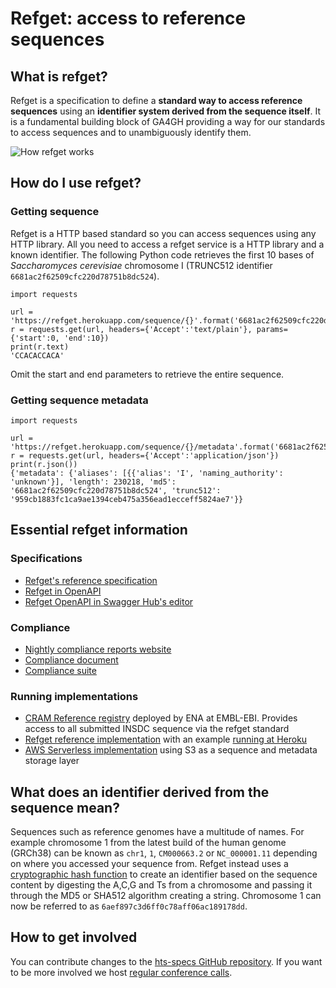 # Refget: access to reference sequences

## What is refget?

Refget is a specification to define a **standard way to access reference sequences** using an **identifier system derived from the sequence itself**. It is a fundamental building block of GA4GH providing a way for our standards to access sequences and to unambiguously identify them.

![How refget works](https://gist.githubusercontent.com/andrewyatz/2a7f604ad991f3249e39cc6a75e779ff/raw/8bda2b2679ce8973f7d9a84b45d3c771e349cc48/refget.png)

## How do I use refget?

### Getting sequence

Refget is a HTTP based standard so you can access sequences using any HTTP library. All you need to access a refget service is a HTTP library and a known identifier. The following Python code retrieves the first 10 bases of _Saccharomyces cerevisiae_ chromosome I (TRUNC512 identifier `6681ac2f62509cfc220d78751b8dc524`).

```python3
import requests

url = 'https://refget.herokuapp.com/sequence/{}'.format('6681ac2f62509cfc220d78751b8dc524')
r = requests.get(url, headers={'Accept':'text/plain'}, params={'start':0, 'end':10})
print(r.text)
'CCACACCACA'
```

Omit the start and end parameters to retrieve the entire sequence.

### Getting sequence metadata

```python3
import requests

url = 'https://refget.herokuapp.com/sequence/{}/metadata'.format('6681ac2f62509cfc220d78751b8dc524')
r = requests.get(url, headers={'Accept':'application/json'})
print(r.json())
{'metadata': {'aliases': [{{'alias': 'I', 'naming_authority': 'unknown'}], 'length': 230218, 'md5': '6681ac2f62509cfc220d78751b8dc524', 'trunc512': '959cb1883fc1ca9ae1394ceb475a356ead1ecceff5824ae7'}}
```

## Essential refget information

### Specifications

- [Refget's reference specification](https://samtools.github.io/hts-specs/refget.html)
- [Refget in OpenAPI](https://samtools.github.io/hts-specs/pub/refget-openapi.yaml)
- [Refget OpenAPI in Swagger Hub's editor](https://editor.swagger.io/?url=https://raw.githubusercontent.com/samtools/hts-specs/master/pub/refget-openapi.yaml)

### Compliance

- [Nightly compliance reports website](https://andrewyatz.github.io/refget-compliance/)
- [Compliance document](https://compliancedoc.readthedocs.io/en/latest/)
- [Compliance suite](https://github.com/ga4gh/refget-compliance-suite)

### Running implementations

- [CRAM Reference registry](https://www.ebi.ac.uk/ena/cram) deployed by ENA at EMBL-EBI. Provides access to all submitted INSDC sequence via the refget standard
- [Refget reference implementation](https://github.com/andrewyatz/refget-server-perl) with an example [running at Heroku](http://refget.herokuapp.com/)
- [AWS Serverless implementation](https://github.com/ga4gh/refget-serverless) using S3 as a sequence and metadata storage layer

## What does an identifier derived from the sequence mean?

Sequences such as reference genomes have a multitude of names. For example chromosome 1 from the latest build of the human genome (GRCh38) can be known as `chr1`, `1`, `CM000663.2` or `NC_000001.11`  depending on where you accessed your sequence from. Refget instead uses a [cryptographic hash function](https://en.wikipedia.org/wiki/Cryptographic_hash_function) to create an identifier based on the sequence content by digesting the A,C,G and Ts from a chromosome and passing it through the MD5 or SHA512 algorithm creating a string. Chromosome 1 can now be referred to as `6aef897c3d6ff0c78aff06ac189178dd`.

## How to get involved

You can contribute changes to the [hts-specs GitHub repository](https://github.com/samtools/hts-specs). If you want to be more involved we host [regular conference calls](https://docs.google.com/document/d/1B14YzZsvXtjE8TlDmEJm2tS7I8fstSZsxYsTCpIVY34/edit).
